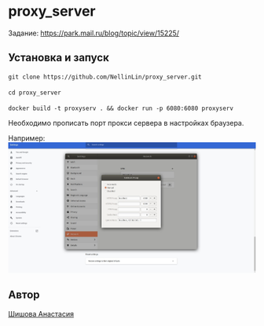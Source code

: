 # proxy_server
Задание: https://park.mail.ru/blog/topic/view/15225/

## Установка и запуск
```
git clone https://github.com/NellinLin/proxy_server.git

cd proxy_server

docker build -t proxyserv . && docker run -p 6080:6080 proxyserv
```
Необходимо прописать порт прокси сервера в настройках браузера.

Например:
![Иллюстрация к проекту](https://github.com/NellinLin/proxy_server/blob/master/images/settings.jpg)

## Автор
[Шишова Анастасия](https://github.com/NellinLin)
